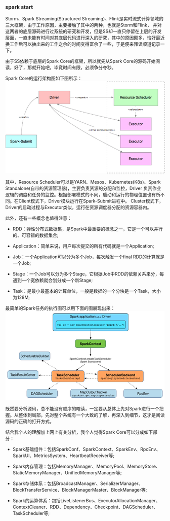### spark start

Storm、Spark Streaming(Structured Streaming)、Flink是实时流式计算领域的三大框架，由于工作原因，主要接触了其中的两种，也就是Storm和Flink，
并对这两者的底层源码进行过系统的研究和开发，但是SS却一直只停留在上层的开发层面，一直未能有时间对其底层代码进行深入的研究，其中的原因颇多，恰好最近
换工作后可以抽出来的工作之余的时间变得富余了一些，于是便来拜读顺道记录一下。

由于SS依赖于底层的Spark Core的框架，所以就先从Spark Core的源码开始阅读，好了，那就开始吧，毕竟时间有限，必须争分夺秒。

Spark Core的运行架构图如下图所示：
![Spark运行架构图](../image/sparkruntime.png "Spark运行架构图")

其中，Resource Scheduler可以是YARN、Mesos、Kubernetes(K8s)、Spark Standalone(自带的资源管理器)，主要负责资源的分配和监控，Driver
负责作业逻辑的调度和任务的监控。根据部署模式的不同，启动和运行的物理位置也有所不同。在Client模式下，Driver模块运行在Spark-Submit进程中。
Cluster模式下，Driver的启动过程与Executor类似，运行在资源调度器分配的资源容器内。

此外，还有一些概念也值得注意：
  * RDD：弹性分布式数据集，是Spark中最重要的概念之一，它是一个可以并行的、可容错的数据集合;

  * Application：简单来说，用户每次提交的所有代码就是一个Application;

  * Job：一个Application可以分为多个Job，每次触发一个final RDD的计算就是一个Job;

  * Stage：一个Job可以分为多个Stage，它根据Job中RDD的依赖关系来分，每遇到一个宽依赖就会划分成一个新Stage;

  * Task：是最小最基本的计算单位，一般是数据的一个分块是一个Task，大小为128M;

最简单的Spark任务的执行图可以用下面的图展现出来：
![Spark任务执行图](../image/sparkapp.png "park任务执行图")

既然要分析源码，总不能没有顺序的瞎读，一定要从总体上先对Spark进行一个把握。从整体到局部，先对整个系统有一个大致的了解，再深入到细节，这才是阅读
源码的正确的打开方式。

结合我个人的理解加上网上有关分析，我个人觉得Spark Core可以分成如下部分：
  * Spark基础组件：包括SparkConf、SparkContext、SparkEnv、RpcEnv、SparkUI、MetricsSystem、HeartbeatReceiver等;

  * Spark内存管理：包括MemoryManager、MemoryPool、MemoryStore、StaticMemoryManager、UnifiedMemoryManager等;

  * Spark存储体系：包括BroadcastManager、SerializerManager、BlockTransferService、BlockManagerMaster、BlockManager等;

  * Spark的运算体系：包括LiveListenerBus、ExecutorAllocationManager、ContextCleaner、RDD、Dependency、Checkpoint、DAGScheduler、
  TaskScheduler等;